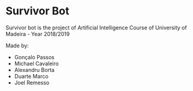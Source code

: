 # Survivor Bot
Survivor bot is the project of Artificial Intelligence Course of University of Madeira - Year 2018/2019

Made by:
 - Gonçalo Passos
 - Michael Cavaleiro
 - Alexandru Borta
 - Duarte Marco
 - Joel Remesso

